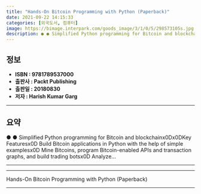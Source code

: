 ```yaml
---
title: "Hands-On Bitcoin Programming with Python (Paperback)"
date: 2021-09-22 14:15:33
categories: [외국도서, 컴퓨터]
image: https://bimage.interpark.com/goods_image/3/1/0/5/298573105s.jpg
description: ● ● Simplified Python programming for Bitcoin and blockchainx0Dx0DKey Featuresx0D Build Bitcoin applications in Python with the help of simple examplesx0D Min
---
```


## **정보**

- **ISBN : 9781789537000**
- **출판사 : Packt Publishing**
- **출판일 : 20180830**
- **저자 : Harish Kumar Garg**

------



## **요약**

●  ●  Simplified Python programming for Bitcoin and blockchainx0Dx0DKey Featuresx0D Build Bitcoin applications in Python with the help of simple examplesx0D Mine Bitcoins, program Bitcoin-enabled APIs and transaction graphs, and build trading botsx0D Analyze... 

------



------


Hands-On Bitcoin Programming with Python (Paperback) 

------



